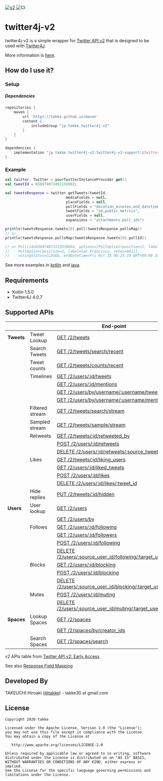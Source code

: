 [![v2](https://img.shields.io/endpoint?url=https%3A%2F%2Ftwbadges.glitch.me%2Fbadges%2Fv2)](https://developer.twitter.com/en/docs/twitter-api)
![CI](https://github.com/takke/twitter4j-v2/workflows/CI/badge.svg)

twitter4j-v2
============

twitter4j-v2 is a simple wrapper for [Twitter API v2](https://developer.twitter.com/en/docs/twitter-api/early-access) that is designed to be used with [Twitter4J](https://github.com/Twitter4J/Twitter4J).

More information is [here](https://github.com/takke/twitter4j-v2/wiki/Design-Policy).


How do I use it?
----------------

### Setup

##### Dependencies
```groovy
repositories {
    maven {
        url 'https://takke.github.io/maven'
        content {
            includeGroup "jp.takke.twitter4j-v2"
        }
    }
}

dependencies {
    implementation "jp.takke.twitter4j-v2:twitter4j-v2-support:$twitter4jV2SupportVersion"
}
```

### Example

```kotlin
val twitter: Twitter = yourTwitterInstanceProvider.get()
val tweetId = 656974073491156992L

val tweetsResponse = twitter.getTweets(tweetId,
                            mediaFields = null,
                            placeFields = null,
                            pollFields = "duration_minutes,end_datetime,id,options,voting_status",
                            tweetFields = "id,public_metrics",
                            userFields = null,
                            expansions = "attachments.poll_ids")

println(tweetsResponse.tweets[0].poll(tweetsResponse.pollsMap))
// or
println(tweetsResponse.pollsMap[tweetsResponse.tweets[0].pollId])

// => Poll(id=656974073113636864, options=[PollOption(position=1, label=Roboto, votes=391), 
//    PollOption(position=2, label=San Francisco, votes=691)], 
//    votingStatus=CLOSED, endDatetime=Fri Oct 23 08:23:19 GMT+09:00 2015, durationMinutes=1440)
```

See more examples in [kotlin](https://github.com/takke/twitter4j-v2/blob/master/twitter4j-v2-support-kotlin-example/src/main/kotlin/twitter4j_v2_support_example/) and [java](https://github.com/takke/twitter4j-v2/tree/master/twitter4j-v2-support-java-example/src/main/java/twitter4j_v2_support_java_example).

Requirements
------------
- Kotlin 1.5.0
- Twitter4J 4.0.7


Supported APIs
--------------

| | |  End-point  |  twitter4j-v2 method  |
| ---- | ---- | ---- | ---- |
| **Tweets** | Tweet Lookup | [GET /2/tweets](https://developer.twitter.com/en/docs/twitter-api/tweets/lookup/api-reference/get-tweets)  |  [Twitter.getTweets()](https://github.com/takke/twitter4j-v2/blob/master/twitter4j-v2-support/src/main/kotlin/twitter4j/getTweets.kt)  | |
| | Search Tweets   | [GET /2/tweets/search/recent](https://developer.twitter.com/en/docs/twitter-api/tweets/search/api-reference/get-tweets-search-recent)  |  N/A  |
| | Tweet counts    | [GET /2/tweets/counts/recent](https://developer.twitter.com/en/docs/twitter-api/tweets/counts/api-reference/get-tweets-counts-recent) |  N/A  |
| | Timelines       | [GET /2/users/:id/tweets ](https://developer.twitter.com/en/docs/twitter-api/tweets/timelines/api-reference/get-users-id-tweets)|  N/A  |
| |                 | [GET /2/users/:id/mentions](https://developer.twitter.com/en/docs/twitter-api/tweets/timelines/api-reference/get-users-id-mentions) | N/A |
| |                 | [GET /2/users/by/username/:username/tweets](https://developer.twitter.com/en/docs/twitter-api/tweets/timelines/api-reference/get-users-by-username-username-tweets) | N/A |
| |                 | [GET /2/users/by/username/:username/mentions](https://developer.twitter.com/en/docs/twitter-api/tweets/timelines/api-reference/get-users-by-username-username-mentions) | N/A |
| | Filtered stream | [GET /2/tweets/search/stream](https://developer.twitter.com/en/docs/twitter-api/tweets/filtered-stream/api-reference/get-tweets-search-stream) |  N/A  |
| | Sampled stream  | [GET /2/tweets/sample/stream](https://developer.twitter.com/en/docs/twitter-api/tweets/sampled-stream/api-reference/get-tweets-sample-stream) |  N/A  |
| | Retweets        | [GET /2/tweets/:id/retweeted_by](https://developer.twitter.com/en/docs/twitter-api/tweets/retweets/api-reference/get-tweets-id-retweeted_by) |  [Twitter.getRetweetUsers()](https://github.com/takke/twitter4j-v2/blob/master/twitter4j-v2-support/src/main/kotlin/twitter4j/RetweetsEx.kt)  |
| |                 | [POST /2/users/:id/retweets](https://developer.twitter.com/en/docs/twitter-api/tweets/retweets/api-reference/post-users-id-retweets) |  [Twitter.retweet()](https://github.com/takke/twitter4j-v2/blob/master/twitter4j-v2-support/src/main/kotlin/twitter4j/RetweetsEx.kt)  |
| |                 | [DELETE /2/users/:id/retweets/:source_tweet_id](https://developer.twitter.com/en/docs/twitter-api/tweets/retweets/api-reference/delete-users-id-retweets-tweet_id) |  [Twitter.unretweet()](https://github.com/takke/twitter4j-v2/blob/master/twitter4j-v2-support/src/main/kotlin/twitter4j/RetweetsEx.kt)  |
| | Likes           | [GET /2/tweets/:id/liking_users](https://developer.twitter.com/en/docs/twitter-api/tweets/likes/api-reference/get-tweets-id-liking_users) |  [Twitter.getLikingUsers()](https://github.com/takke/twitter4j-v2/blob/master/twitter4j-v2-support/src/main/kotlin/twitter4j/LikesEx.kt)  |
| |                 | [GET /2/users/:id/liked_tweets](https://developer.twitter.com/en/docs/twitter-api/tweets/likes/api-reference/get-users-id-liked_tweets) |  [Twitter.getLikedTweets()](https://github.com/takke/twitter4j-v2/blob/master/twitter4j-v2-support/src/main/kotlin/twitter4j/LikesEx.kt)  |
| |                 | [POST /2/users/:id/likes](https://developer.twitter.com/en/docs/twitter-api/tweets/likes/api-reference/post-users-id-likes) |  [Twitter.likeTweet()](https://github.com/takke/twitter4j-v2/blob/master/twitter4j-v2-support/src/main/kotlin/twitter4j/LikesEx.kt)  |
| |                 | [DELETE /2/users/:id/likes/:tweet_id](https://developer.twitter.com/en/docs/twitter-api/tweets/likes/api-reference/delete-users-id-likes-tweet_id) |  [Twitter.unlikeTweet()](https://github.com/takke/twitter4j-v2/blob/master/twitter4j-v2-support/src/main/kotlin/twitter4j/LikesEx.kt)  |
| | Hide replies    | [PUT /2/tweets/:id/hidden](https://developer.twitter.com/en/docs/twitter-api/tweets/hide-replies/api-reference/put-tweets-id-hidden) |  N/A  |
| **Users** | User lookup | [GET /2/users](https://developer.twitter.com/en/docs/twitter-api/users/lookup/api-reference/get-users)  |  [Twitter.getUsers()](https://github.com/takke/twitter4j-v2/blob/master/twitter4j-v2-support/src/main/kotlin/twitter4j/getUsers.kt)  |
| |                 | [GET /2/users/by](https://developer.twitter.com/en/docs/twitter-api/users/lookup/api-reference/get-users-by) | [Twitter.getUsersBy()](https://github.com/takke/twitter4j-v2/blob/master/twitter4j-v2-support/src/main/kotlin/twitter4j/getUsersBy.kt)  |
| | Follows         | [GET /2/users/:id/following](https://developer.twitter.com/en/docs/twitter-api/users/follows/api-reference/get-users-id-following) |  [Twitter.getFollowingUsers()](https://github.com/takke/twitter4j-v2/blob/master/twitter4j-v2-support/src/main/kotlin/twitter4j/FollowsEx.kt)  |
| |                 | [GET /2/users/:id/followers](https://developer.twitter.com/en/docs/twitter-api/users/follows/api-reference/get-users-id-followers) |  [Twitter.getFollowerUsers()](https://github.com/takke/twitter4j-v2/blob/master/twitter4j-v2-support/src/main/kotlin/twitter4j/FollowsEx.kt)  |
| |                 | [POST /2/users/:id/following](https://developer.twitter.com/en/docs/twitter-api/users/follows/api-reference/post-users-source_user_id-following) |  [Twitter.followUser()](https://github.com/takke/twitter4j-v2/blob/master/twitter4j-v2-support/src/main/kotlin/twitter4j/FollowsEx.kt)  |
| |                 | [DELETE /2/users/:source_user_id/following/:target_user_id](https://developer.twitter.com/en/docs/twitter-api/users/follows/api-reference/delete-users-source_id-following) |  [Twitter.unfollowUser()](https://github.com/takke/twitter4j-v2/blob/master/twitter4j-v2-support/src/main/kotlin/twitter4j/FollowsEx.kt)  |
| | Blocks          | [GET /2/users/:id/blocking](https://developer.twitter.com/en/docs/twitter-api/users/blocks/api-reference/get-users-blocking) |  [Twitter.getBlockingUsers()](https://github.com/takke/twitter4j-v2/blob/master/twitter4j-v2-support/src/main/kotlin/twitter4j/BlocksEx.kt)  |
| |                 | [POST /2/users/:id/blocking](https://developer.twitter.com/en/docs/twitter-api/users/blocks/api-reference/post-users-user_id-blocking) |  [Twitter.blockUser()](https://github.com/takke/twitter4j-v2/blob/master/twitter4j-v2-support/src/main/kotlin/twitter4j/BlocksEx.kt)  |
| |                 | [DELETE /2/users/:source_user_id/blocking/:target_user_id](https://developer.twitter.com/en/docs/twitter-api/users/blocks/api-reference/delete-users-user_id-blocking) |  [Twitter.unblockUser()](https://github.com/takke/twitter4j-v2/blob/master/twitter4j-v2-support/src/main/kotlin/twitter4j/BlocksEx.kt)  |
| | Mutes           | [POST /2/users/:id/muting](https://developer.twitter.com/en/docs/twitter-api/users/mutes/api-reference/post-users-user_id-muting) |  N/A  |
| |                 | [DELETE /2/users/:source_user_id/muting/:target_user_id](https://developer.twitter.com/en/docs/twitter-api/users/mutes/api-reference/delete-users-user_id-muting) |  N/A  |
| **Spaces** | Lookup Spaces | [GET /2/spaces](https://developer.twitter.com/en/docs/twitter-api/spaces/lookup/api-reference/get-spaces) |  N/A  |
| |                 | [GET /2/spaces/by/creator_ids](https://developer.twitter.com/en/docs/twitter-api/spaces/lookup/api-reference/get-spaces-by-creator-ids) |  N/A  |
| | Search Spaces   | [GET /2/spaces/search](https://developer.twitter.com/en/docs/twitter-api/spaces/search/api-reference/get-spaces-search) |  N/A  |

v2 APIs table from [Twitter API v2: Early Access](https://developer.twitter.com/en/docs/twitter-api/early-access)

See also [Response Field Mapping](https://github.com/takke/twitter4j-v2/wiki/Response-Field-Mapping)



Developed By
------------
TAKEUCHI Hiroaki (<a href="https://twitter.com/takke">@takke</a>) - takke30 at gmail.com


License
-------

    Copyright 2020 takke

    Licensed under the Apache License, Version 2.0 (the "License");
    you may not use this file except in compliance with the License.
    You may obtain a copy of the License at

       http://www.apache.org/licenses/LICENSE-2.0

    Unless required by applicable law or agreed to in writing, software
    distributed under the License is distributed on an "AS IS" BASIS,
    WITHOUT WARRANTIES OR CONDITIONS OF ANY KIND, either express or implied.
    See the License for the specific language governing permissions and
    limitations under the License.
